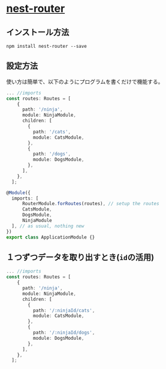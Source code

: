 # [nest-router](https://github.com/nestjsx/nest-router)

## インストール方法

```
npm install nest-router --save
```

## 設定方法

使い方は簡単で、以下のようにプログラムを書くだけで機能する。

```ts
... //imports
const routes: Routes = [
    {
      path: '/ninja',
      module: NinjaModule,
      children: [
        {
          path: '/cats',
          module: CatsModule,
        },
        {
          path: '/dogs',
          module: DogsModule,
        },
      ],
    },
  ];

@Module({
  imports: [
      RouterModule.forRoutes(routes), // setup the routes
      CatsModule,
      DogsModule,
      NinjaModule
  ], // as usual, nothing new
})
export class ApplicationModule {}
```

## １つずつデータを取り出すとき(`id`の活用)

```ts
... //imports
const routes: Routes = [
    {
      path: '/ninja',
      module: NinjaModule,
      children: [
        {
          path: '/:ninjaId/cats',
          module: CatsModule,
        },
        {
          path: '/:ninjaId/dogs',
          module: DogsModule,
        },
      ],
    },
  ];
```